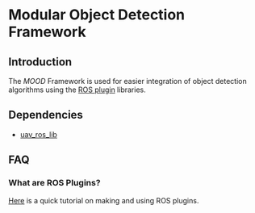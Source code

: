 # Modular Object Detection Framework

## Introduction

The *MOOD* Framework is used for easier integration of object detection algorithms
using the [ROS plugin](http://wiki.ros.org/pluginlib/Tutorials/Writing%20and%20Using%20a%20Simple%20Plugin) libraries.

## Dependencies

* [uav_ros_lib](https://github.com/lmark1/uav_ros_lib)
 
## FAQ

### What are ROS Plugins?

[Here](https://www.xuningyang.com/2020-05-12-ros-pluginlib/) is a quick tutorial on making and using ROS plugins.